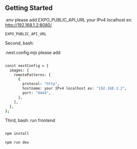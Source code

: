 ## Getting Started

.env
please add EXPO_PUBLIC_API_URL your IPv4 localhost ex: http://192.168.1.2:8080/
```
EXPO_PUBLIC_API_URL

```

Second, bash:



.next.config.mjs
please add

```bash

const nextConfig = {
  images: {
    remotePatterns: [
      {
        protocol: "http",
        hostname: your IPv4 localhost ex: "192.168.1.2",
        port: "9444",
      },
    ],
  },
};
```
Third, bash:
run frontend

```bash

npm install

npm run dev 

```